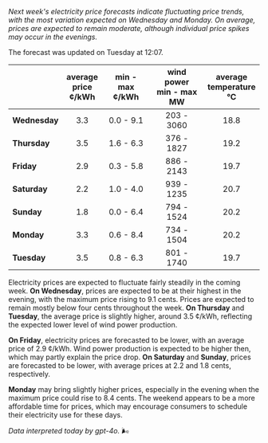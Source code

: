 *Next week's electricity price forecasts indicate fluctuating price trends, with the most variation expected on Wednesday and Monday. On average, prices are expected to remain moderate, although individual price spikes may occur in the evenings.*

The forecast was updated on Tuesday at 12:07.

|            | average<br>price<br>¢/kWh | min - max<br>¢/kWh | wind power<br>min - max<br>MW | average<br>temperature<br>°C |
|:-----------|:----------------:|:----------------:|:-------------:|:-------------:|
| **Wednesday** | 3.3                | 0.0 - 9.1          | 203 - 3060  | 18.8          |
| **Thursday**  | 3.5                | 1.6 - 6.3          | 376 - 1827  | 19.2          |
| **Friday**    | 2.9                | 0.3 - 5.8          | 886 - 2143  | 19.7          |
| **Saturday**  | 2.2                | 1.0 - 4.0          | 939 - 1235  | 20.7          |
| **Sunday**    | 1.8                | 0.0 - 6.4          | 794 - 1524  | 20.2          |
| **Monday**    | 3.3                | 0.6 - 8.4          | 734 - 1504  | 20.2          |
| **Tuesday**   | 3.5                | 0.8 - 6.3          | 801 - 1740  | 19.7          |

Electricity prices are expected to fluctuate fairly steadily in the coming week. **On Wednesday**, prices are expected to be at their highest in the evening, with the maximum price rising to 9.1 cents. Prices are expected to remain mostly below four cents throughout the week. **On Thursday** and **Tuesday**, the average price is slightly higher, around 3.5 ¢/kWh, reflecting the expected lower level of wind power production.

**On Friday**, electricity prices are forecasted to be lower, with an average price of 2.9 ¢/kWh. Wind power production is expected to be higher then, which may partly explain the price drop. **On Saturday** and **Sunday**, prices are forecasted to be lower, with average prices at 2.2 and 1.8 cents, respectively.

**Monday** may bring slightly higher prices, especially in the evening when the maximum price could rise to 8.4 cents. The weekend appears to be a more affordable time for prices, which may encourage consumers to schedule their electricity use for these days.

*Data interpreted today by gpt-4o.* 🌬️
